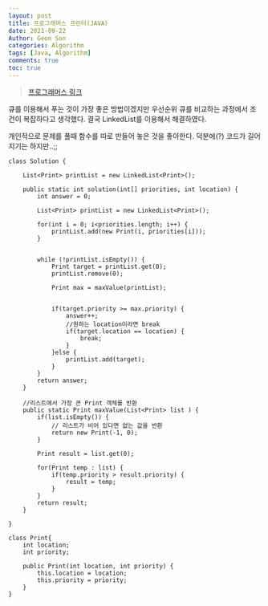 ```yaml
---
layout: post
title: 프로그래머스 프린터(JAVA)
date: 2021-09-22
Author: Geon Son
categories: Algorithm
tags: [Java, Algorithm]
comments: true
toc: true
---
```


> [프로그래머스 링크](https://programmers.co.kr/learn/courses/30/lessons/42587)



큐를 이용해서 푸는 것이 가장 좋은 방법이겠지만
우선순위 큐를 비교하는 과정에서 조건이 복잡하다고 생각했다.
결국 LinkedList를 이용해서 해결하였다.

개인적으로 문제를 풀때 함수를 따로 만들어 놓은 것을 좋아한다.
덕분에(?) 코드가 길어지기는 하지만..;;


```
class Solution {

	List<Print> printList = new LinkedList<Print>();

    public static int solution(int[] priorities, int location) {
        int answer = 0;

        List<Print> printList = new LinkedList<Print>();

        for(int i = 0; i<priorities.length; i++) {
        	printList.add(new Print(i, priorities[i]));
        }


        while (!printList.isEmpty()) {
			Print target = printList.get(0);
        	printList.remove(0);

        	Print max = maxValue(printList);


    		if(target.priority >= max.priority) {
        		answer++;
                //원하는 location이라면 break
        		if(target.location == location) {        		
        			break;
        		}
        	}else {
        		printList.add(target);
        	}        	
		}
        return answer;
    }

    //리스트에서 가장 큰 Print 객체를 반환
    public static Print maxValue(List<Print> list ) {    	
    	if(list.isEmpty()) {
        	// 리스트가 비어 있다면 없는 값을 반환
    		return new Print(-1, 0);
    	}

    	Print result = list.get(0);

    	for(Print temp : list) {
    		if(temp.priority > result.priority) {
    			result = temp;
    		}
    	}    	
    	return result;
    }

}

class Print{
	int location;
	int priority;

	public Print(int location, int priority) {
		this.location = location;
		this.priority = priority;
	}
}
```
